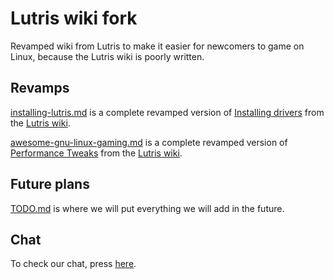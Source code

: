 # Lutris wiki fork

Revamped wiki from Lutris to make it easier for newcomers to game on Linux, because the Lutris wiki is poorly written.

## Revamps

[installing-lutris.md](/installing-lutris.md) is a complete revamped version of [Installing drivers](https://github.com/lutris/lutris/wiki/Installing-drivers) from the [Lutris wiki](https://github.com/lutris/lutris/wiki).

[awesome-gnu-linux-gaming.md](/awesome-gnu-linux-gaming.md) is a complete revamped version of [Performance Tweaks](https://github.com/lutris/lutris/wiki/Performance-Tweaks) from the [Lutris wiki](https://github.com/lutris/lutris/wiki).

## Future plans

[TODO.md](/TODO.md) is where we will put everything we will add in the future.

## Chat

To check our chat, press [here](https://github.com/lutris/guides/issues/3).
